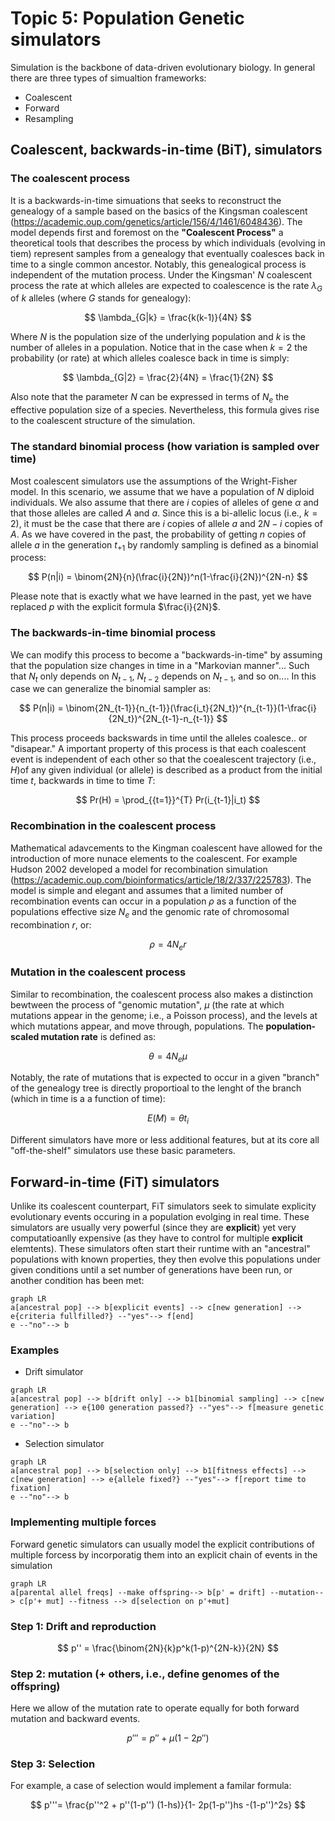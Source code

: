 # Topic 5: Population Genetic simulators

Simulation is the backbone of data-driven evolutionary biology. In general there are three types of simualtion frameworks:

* Coalescent
* Forward
* Resampling 

## Coalescent, backwards-in-time (BiT), simulators

### The coalescent process

It is a backwards-in-time simuations that seeks to reconstruct the genealogy of a sample based on the basics of the Kingsman coalescent (https://academic.oup.com/genetics/article/156/4/1461/6048436). The model depends first and foremost on the **"Coalescent Process"** a theoretical tools that describes the process by which individuals (evolving in tiem) represent samples from a genealogy that eventually coalesces back in time to a single common ancestor. Notably, this genealogical process is independent of the mutation process.  Under the Kingsman' $N$ coalescent process the rate at which alleles are expected to coalescence is the rate $\lambda_G$ of $k$ alleles (where $G$ stands for genealogy):

$$ 
\lambda_{G|k} = \frac{k(k-1)}{4N}  
$$

Where $N$ is the population size of the underlying population and $k$ is the number of alleles in a population. Notice that in the case when $k = 2$ the probability (or rate) at which alleles coalesce back in time is simply:   

$$
\lambda_{G|2} = \frac{2}{4N} =  \frac{1}{2N}
$$

Also note that the parameter $N$ can be expressed in terms of $N_e$ the effective population size of a species. Nevertheless, this formula gives rise to the coalescent structure of the simulation.

### The standard binomial process (how variation is sampled over time)

Most coalescent simulators use the assumptions of the Wright-Fisher model. In this scenario, we assume that we have a population of $N$ diploid individuals. We also assume that there are $i$ copies of alleles of gene $\alpha$ and that those alleles are called $A$ and $a$. Since this is a bi-allelic locus (i.e., $k=2$), it must be the case that there are $i$ copies of allele $a$ and $2N-i$ copies of $A$. As we have covered in the past, the probability of getting $n$ copies of allele $a$ in the generation $t_{+1}$ by randomly sampling is defined as a binomial process:

$$
P(n|i) = \binom{2N}{n}(\frac{i}{2N})^n(1-\frac{i}{2N})^{2N-n}
$$

Please note that is exactly what we have learned in the past, yet we have replaced $p$ with the explicit formula $\frac{i}{2N}$.

### The backwards-in-time binomial process

We can modify this process to become a "backwards-in-time" by assuming that the population size changes in time in a "Markovian manner"... Such that $N_{t}$ only depends on $N_{t-1}$, $N_{t-2}$ depends on $N_{t-1}$, and so on.... In this case we can generalize the binomial sampler as:

$$
P(n|i) = \binom{2N_{t-1}}{n_{t-1}}(\frac{i_t}{2N_t})^{n_{t-1}}(1-\frac{i}{2N_t})^{2N_{t-1}-n_{t-1}}
$$

This process proceeds backswards in time until the alleles coalesce.. or "disapear." A important property of this process is that each coalescent event is independent of each other so that the coealescent trajectory (i.e., $H$)of any given individual (or allele) is described as a product from the initial time $t$, backwards in time to time $T$:

$$
Pr(H) = \prod_{{t=1}}^{T} Pr(i_{t-1}|i_t)
$$
 
 ### Recombination in the coalescent process

Mathematical adavcements to the Kingman coalescent have allowed for the introduction of more nunace elements to the coalescent. For example Hudson 2002 developed a model for recombination simulation (https://academic.oup.com/bioinformatics/article/18/2/337/225783). The model is simple and elegant and assumes that a limited number of recombination events can occur in a population $\rho$ as a function of the populations effective size $N_e$ and the genomic rate of chromosomal recombination $r$, or:

$$
\rho = 4N_er
$$

 ### Mutation in the coalescent process

Similar to recombination, the coalescent process also makes a distinction bewtween the process of "genomic mutation", $\mu$ (the rate at which mutations appear in the genome; i.e., a Poisson process), and the levels at which mutations appear, and move through, populations. The **population-scaled mutation rate** is defined as:

$$
\theta = 4N_e\mu
$$

Notably, the rate of mutations that is expected to occur in a given "branch" of the genealogy tree is directly proportioal to the lenght of the branch (which in time is a a function of time):

$$
E(M) = \theta t_i
$$

Different simulators have more or less additional features, but at its core all "off-the-shelf" simulators use these basic parameters.

## Forward-in-time (FiT) simulators

Unlike its coalescent counterpart, FiT simulators seek to simulate explicity evolutionary events occuring in a population evolging in real time. These simulators are usually very powerful (since they are **explicit**) yet very computatioanlly expensive (as they have to control for multiple **explicit** elemtents).  These simulators often start their runtime with an "ancestral" populations with known properties, they then evolve this populations under given conditions until a set number of generations have been run, or another condition has been met:

```mermaid
graph LR
a[ancestral pop] --> b[explicit events] --> c[new generation] --> e{criteria fullfilled?} --"yes"--> f[end]
e --"no"--> b
```

### Examples

* Drift simulator
```mermaid
graph LR
a[ancestral pop] --> b[drift only] --> b1[binomial sampling] --> c[new generation] --> e{100 generation passed?} --"yes"--> f[measure genetic variation]
e --"no"--> b
```
* Selection simulator
```mermaid
graph LR
a[ancestral pop] --> b[selection only] --> b1[fitness effects] --> c[new generation] --> e{allele fixed?} --"yes"--> f[report time to fixation]
e --"no"--> b
```

### Implementing multiple forces

Forward genetic simulators can usually model the explicit contributions of multiple forcess by incorporatig them into an explicit chain of events in the simulation

```mermaid
graph LR
a[parental allel freqs] --make offspring--> b[p' = drift] --mutation--> c[p'+ mut] --fitness --> d[selection on p'+mut]
```

###  Step 1: Drift and reproduction

$$
p'' =  \frac{\binom{2N}{k}p^k(1-p)^{2N-k}}{2N}
$$


###  Step 2: mutation (+ others, i.e., define genomes of the offspring)
Here we allow of the mutation rate to operate  equally for both forward mutation and backward events.

$$
p''' =  p'' + \mu(1- 2p'')
$$

###  Step 3: Selection

For example, a case of selection would implement a familar formula:

$$
p'''= \frac{p''^2 + p''(1-p'') (1-hs)}{1- 2p(1-p'')hs -(1-p'')^2s}
$$
